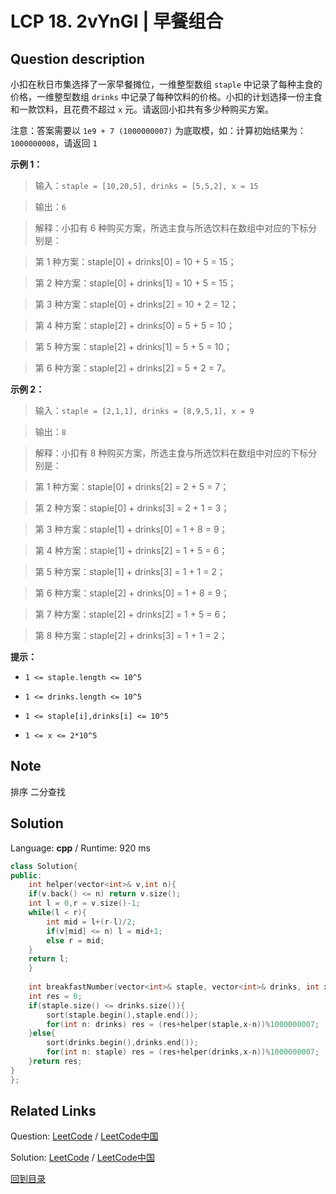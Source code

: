 ﻿# LCP 18. 2vYnGI | 早餐组合

## Question description

<!--If you want to use the English description, use  instead-->
小扣在秋日市集选择了一家早餐摊位，一维整型数组 `staple` 中记录了每种主食的价格，一维整型数组 `drinks` 中记录了每种饮料的价格。小扣的计划选择一份主食和一款饮料，且花费不超过 `x` 元。请返回小扣共有多少种购买方案。

注意：答案需要以 `1e9 + 7 (1000000007)` 为底取模，如：计算初始结果为：`1000000008`，请返回 `1`

**示例 1：**
>输入：`staple = [10,20,5], drinks = [5,5,2], x = 15`
>
>输出：`6`
>
>解释：小扣有 6 种购买方案，所选主食与所选饮料在数组中对应的下标分别是：
>第 1 种方案：staple[0] + drinks[0] = 10 + 5 = 15；
>第 2 种方案：staple[0] + drinks[1] = 10 + 5 = 15；
>第 3 种方案：staple[0] + drinks[2] = 10 + 2 = 12；
>第 4 种方案：staple[2] + drinks[0] = 5 + 5 = 10；
>第 5 种方案：staple[2] + drinks[1] = 5 + 5 = 10；
>第 6 种方案：staple[2] + drinks[2] = 5 + 2 = 7。

**示例 2：**
>输入：`staple = [2,1,1], drinks = [8,9,5,1], x = 9`
>
>输出：`8`
>
>解释：小扣有 8 种购买方案，所选主食与所选饮料在数组中对应的下标分别是：
>第 1 种方案：staple[0] + drinks[2] = 2 + 5 = 7；
>第 2 种方案：staple[0] + drinks[3] = 2 + 1 = 3；
>第 3 种方案：staple[1] + drinks[0] = 1 + 8 = 9；
>第 4 种方案：staple[1] + drinks[2] = 1 + 5 = 6；
>第 5 种方案：staple[1] + drinks[3] = 1 + 1 = 2；
>第 6 种方案：staple[2] + drinks[0] = 1 + 8 = 9；
>第 7 种方案：staple[2] + drinks[2] = 1 + 5 = 6；
>第 8 种方案：staple[2] + drinks[3] = 1 + 1 = 2；

**提示：**
+ `1 <= staple.length <= 10^5`
+ `1 <= drinks.length <= 10^5`
+ `1 <= staple[i],drinks[i] <= 10^5`
+ `1 <= x <= 2*10^5`

## Note

排序 二分查找


## Solution

Language: **cpp**  /  Runtime: 920 ms

```cpp
class Solution{
public:
    int helper(vector<int>& v,int n){
    if(v.back() <= n) return v.size();
    int l = 0,r = v.size()-1;
    while(l < r){
        int mid = l+(r-l)/2;
        if(v[mid] <= n) l = mid+1;
        else r = mid;
    }
    return l;
    }
    
    int breakfastNumber(vector<int>& staple, vector<int>& drinks, int x) {
    int res = 0;
    if(staple.size() <= drinks.size()){
        sort(staple.begin(),staple.end());
        for(int n: drinks) res = (res+helper(staple,x-n))%1000000007;
    }else{
        sort(drinks.begin(),drinks.end());
        for(int n: staple) res = (res+helper(drinks,x-n))%1000000007;
    }return res;
}
};

```



## Related Links

Question: [LeetCode](https://leetcode.com/problems/2vYnGI/description/)  /  [LeetCode中国](https://leetcode-cn.com/problems/2vYnGI/description/)

Solution: [LeetCode](https://leetcode.com/articles/2vYnGI/)  /  [LeetCode中国](https://leetcode-cn.com/articles/2vYnGI/)

[回到目录](../README.md)